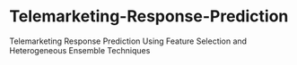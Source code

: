 # Telemarketing-Response-Prediction
Telemarketing Response Prediction Using Feature Selection and Heterogeneous Ensemble Techniques
